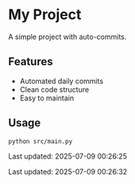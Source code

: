# My Project

A simple project with auto-commits.

## Features
- Automated daily commits
- Clean code structure
- Easy to maintain

## Usage
```bash
python src/main.py
```


Last updated: 2025-07-09 00:26:25


Last updated: 2025-07-09 00:26:32

